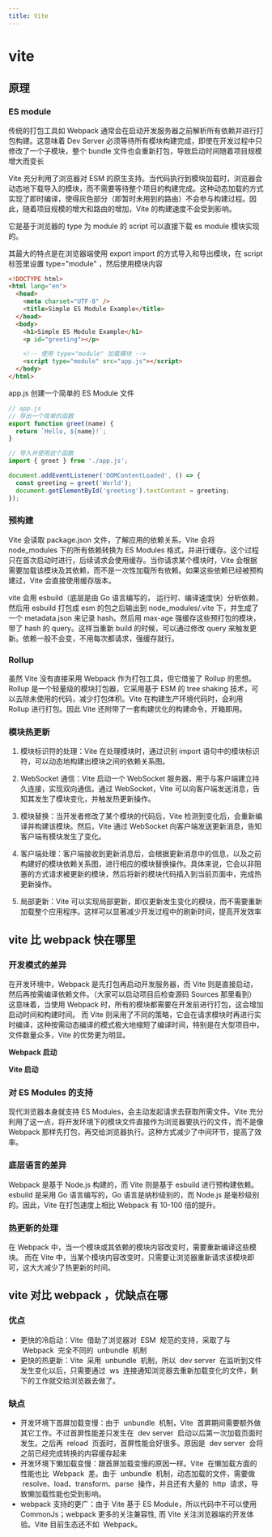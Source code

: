 ```yaml
---
title: Vite
---
```


# vite

## 原理

### ES module

传统的打包工具如 Webpack 通常会在启动开发服务器之前解析所有依赖并进行打包构建。这意味着 Dev Server 必须等待所有模块构建完成，即使在开发过程中只修改了一个子模块，整个 bundle 文件也会重新打包，导致启动时间随着项目规模增大而变长

<ImagePreview src="/images/vite/image1.jpg"></ImagePreview>

Vite 充分利用了浏览器对 ESM 的原生支持。当代码执行到模块加载时，浏览器会动态地下载导入的模块，而不需要等待整个项目的构建完成。这种动态加载的方式实现了即时编译，使得灰色部分（即暂时未用到的路由）不会参与构建过程。因此，随着项目规模的增大和路由的增加，Vite 的构建速度不会受到影响。

<ImagePreview src="/images/vite/image2.jpg"></ImagePreview>

它是基于浏览器的 type 为 module 的 script 可以直接下载 es module 模块实现的。

其最大的特点是在浏览器端使用 export import 的方式导入和导出模块，在 script 标签里设置 type="module" ，然后使用模块内容

```html
<!DOCTYPE html>
<html lang="en">
  <head>
    <meta charset="UTF-8" />
    <title>Simple ES Module Example</title>
  </head>
  <body>
    <h1>Simple ES Module Example</h1>
    <p id="greeting"></p>

    <!-- 使用 type="module" 加载模块 -->
    <script type="module" src="app.js"></script>
  </body>
</html>
```

app.js 创建一个简单的 ES Module 文件

```js
// app.js
// 导出一个简单的函数
export function greet(name) {
  return `Hello, ${name}!`;
}

// 导入并使用这个函数
import { greet } from './app.js';

document.addEventListener('DOMContentLoaded', () => {
  const greeting = greet('World');
  document.getElementById('greeting').textContent = greeting;
});
```

### 预构建

Vite 会读取 package.json 文件，了解应用的依赖关系。Vite 会将 node_modules 下的所有依赖转换为 ES Modules 格式，并进行缓存。这个过程只在首次启动时进行，后续请求会使用缓存。当你请求某个模块时，Vite 会根据需要加载该模块及其依赖，而不是一次性加载所有依赖。如果这些依赖已经被预构建过，Vite 会直接使用缓存版本。

vite 会用 esbuild（底层是由 Go 语言编写的， 运行时、编译速度快）分析依赖，然后用 esbuild 打包成 esm 的包之后输出到 node_modules/.vite 下，并生成了一个 metadata.json 来记录 hash。然后用 max-age 强缓存这些预打包的模块，带了 hash 的 query。这样当重新 build 的时候，可以通过修改 query 来触发更新。依赖一般不会变，不用每次都请求，强缓存就行。

### Rollup

虽然 Vite 没有直接采用 Webpack 作为打包工具，但它借鉴了 Rollup 的思想。Rollup 是一个轻量级的模块打包器，它采用基于 ESM 的 tree shaking 技术，可以去除未使用的代码，减少打包体积。Vite 在构建生产环境代码时，会利用 Rollup 进行打包。因此 Vite 还附带了一套构建优化的构建命令，开箱即用。

### 模块热更新

1. 模块标识符的处理：Vite 在处理模块时，通过识别 import 语句中的模块标识符，可以动态地构建出模块之间的依赖关系图。

2. WebSocket 通信：Vite 启动一个 WebSocket 服务器，用于与客户端建立持久连接，实现双向通信。通过 WebSocket，Vite 可以向客户端发送消息，告知其发生了模块变化，并触发热更新操作。

3. 模块替换：当开发者修改了某个模块的代码后，Vite 检测到变化后，会重新编译并构建该模块。然后，Vite 通过 WebSocket 向客户端发送更新消息，告知客户端有模块发生了变化。

4. 客户端处理：客户端接收到更新消息后，会根据更新消息中的信息，以及之前构建好的模块依赖关系图，进行相应的模块替换操作。具体来说，它会以非阻塞的方式请求被更新的模块，然后将新的模块代码插入到当前页面中，完成热更新操作。

5. 局部更新：Vite 可以实现局部更新，即仅更新发生变化的模块，而不需要重新加载整个应用程序。这样可以显著减少开发过程中的刷新时间，提高开发效率

## vite 比 webpack 快在哪里

### 开发模式的差异

在开发环境中，Webpack 是先打包再启动开发服务器，而 Vite 则是直接启动，然后再按需编译依赖文件。（大家可以启动项目后检查源码 Sources 那里看到）
这意味着，当使用 Webpack 时，所有的模块都需要在开发前进行打包，这会增加启动时间和构建时间。
而 Vite 则采用了不同的策略，它会在请求模块时再进行实时编译，这种按需动态编译的模式极大地缩短了编译时间，特别是在大型项目中，文件数量众多，Vite 的优势更为明显。

**Webpack 启动**

<ImagePreview src="/images/webpack/image59.jpg"></ImagePreview>

**Vite 启动**

<ImagePreview src="/images/webpack/image60.jpg"></ImagePreview>

### 对 ES Modules 的支持

现代浏览器本身就支持 ES Modules，会主动发起请求去获取所需文件。Vite 充分利用了这一点，将开发环境下的模块文件直接作为浏览器要执行的文件，而不是像 Webpack 那样先打包，再交给浏览器执行。这种方式减少了中间环节，提高了效率。

### 底层语言的差异

Webpack 是基于 Node.js 构建的，而 Vite 则是基于 esbuild 进行预构建依赖。esbuild 是采用 Go 语言编写的，Go 语言是纳秒级别的，而 Node.js 是毫秒级别的。因此，Vite 在打包速度上相比 Webpack 有 10-100 倍的提升。

### 热更新的处理

在 Webpack 中，当一个模块或其依赖的模块内容改变时，需要重新编译这些模块。
而在 Vite 中，当某个模块内容改变时，只需要让浏览器重新请求该模块即可，这大大减少了热更新的时间。

## vite 对比 webpack ，优缺点在哪

### 优点

- 更快的冷启动：Vite  借助了浏览器对  ESM  规范的支持，采取了与  Webpack  完全不同的  unbundle  机制
- 更快的热更新：Vite  采用  unbundle  机制，所以  dev server  在监听到文件发生变化以后，只需要通过  ws  连接通知浏览器去重新加载变化的文件，剩下的工作就交给浏览器去做了。

### 缺点

- 开发环境下首屏加载变慢：由于  unbundle  机制，Vite  首屏期间需要额外做其它工作。不过首屏性能差只发生在  dev server  启动以后第一次加载页面时发生。之后再  reload  页面时，首屏性能会好很多。原因是  dev server  会将之前已经完成转换的内容缓存起来
- 开发环境下懒加载变慢：跟首屏加载变慢的原因一样。Vite  在懒加载方面的性能也比  Webpack  差。由于  unbundle  机制，动态加载的文件，需要做  resolve、load、transform、parse  操作，并且还有大量的  http  请求，导致懒加载性能也受到影响。
- webpack 支持的更广：由于 Vite 基于 ES Module，所以代码中不可以使用 CommonJs；webpack 更多的关注兼容性, 而 Vite 关注浏览器端的开发体验。Vite 目前生态还不如  Webpack。

<BackTop></BackTop>
<SplashCursor></SplashCursor>
